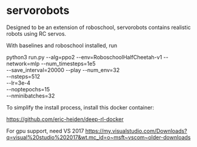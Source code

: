 # servorobots
Designed to be an extension of roboschool, servorobots contains realistic robots using RC servos.

With baselines and roboschool installed, run 

python3 run.py --alg=ppo2 --env=RoboschoolHalfCheetah-v1 --network=mlp --num_timesteps=1e5 \
--save_interval=20000 --play --num_env=32 \
--nsteps=512 \
--lr=3e-4 \
--noptepochs=15 \
--nminibatches=32

To simplify the install process, install this docker container:

https://github.com/eric-heiden/deep-rl-docker


For gpu support, need VS 2017 https://my.visualstudio.com/Downloads?q=visual%20studio%202017&wt.mc_id=o~msft~vscom~older-downloads

